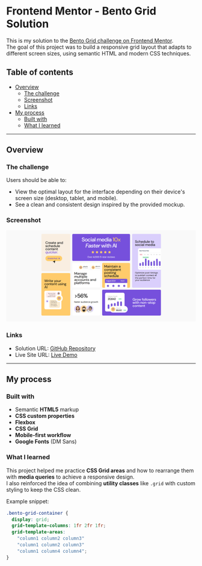 # Frontend Mentor - Bento Grid Solution

This is my solution to the [Bento Grid challenge on Frontend Mentor](https://www.frontendmentor.io/challenges/bento-grid-RMydElrlOj).  
The goal of this project was to build a responsive grid layout that adapts to different screen sizes, using semantic HTML and modern CSS techniques.

## Table of contents

- [Overview](#overview)
  - [The challenge](#the-challenge)
  - [Screenshot](#screenshot)
  - [Links](#links)
- [My process](#my-process)
  - [Built with](#built-with)
  - [What I learned](#what-i-learned)

---

## Overview

### The challenge

Users should be able to:

- View the optimal layout for the interface depending on their device's screen size (desktop, tablet, and mobile).
- See a clean and consistent design inspired by the provided mockup.

### Screenshot

![Screenshot of my solution](./screenshot.jpg)

### Links

- Solution URL: [GitHub Repository](https://github.com/mohamad0ahmad/Bento-grid)
- Live Site URL: [Live Demo](https://your-live-site-url.com)

---

## My process

### Built with

- Semantic **HTML5** markup
- **CSS custom properties**
- **Flexbox**
- **CSS Grid**
- **Mobile-first workflow**
- **Google Fonts** (DM Sans)

### What I learned

This project helped me practice **CSS Grid areas** and how to rearrange them with **media queries** to achieve a responsive design.  
I also reinforced the idea of combining **utility classes** like `.grid` with custom styling to keep the CSS clean.

Example snippet:

```css
.bento-grid-container {
  display: grid;
  grid-template-columns: 1fr 2fr 1fr;
  grid-template-areas:
    "column1 column2 column3"
    "column1 column2 column3"
    "column1 column4 column4";
}
```
